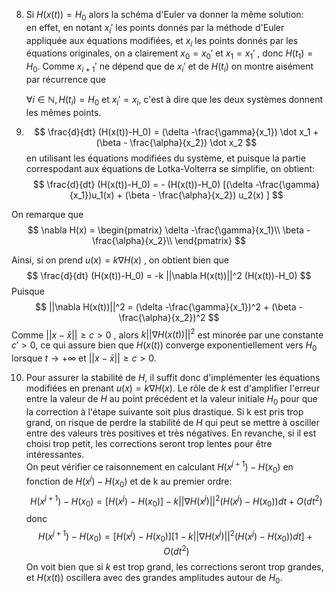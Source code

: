 8) Si $H(x(t)) = H_0$ alors la schéma d'Euler va donner la même solution:  
   en effet, en notant $x_i'$ les points donnés par la méthode d'Euler appliquée aux équations modifiées, et $x_i$ les points donnés par les équations originales, on a clairement $x_0 =x_0'$ et $x_1= x_1'$ , donc $H(t_1)=H_0$. Comme $x_{i+1}'$ ne dépend que de $x_i'$ et de $H(t_i)$ on montre aisément par récurrence que 
     
    $\forall i \in \mathbb{N}, H(t_i) = H_0$ et $x_i'=x_i$, c'est à dire que les deux systèmes donnent les mêmes points.
   
9)  $$
    \frac{d}{dt} (H(x(t))-H_0) = (\delta -\frac{\gamma}{x_1}) \dot x_1 + (\beta - \frac{\alpha}{x_2}) \dot x_2
$$
en utilisant les équations modifiées du système, et puisque la partie correspodant aux équations de Lotka-Volterra se simplifie, on obtient:
$$
\frac{d}{dt} (H(x(t))-H_0) = - (H(x(t))-H_0) [(\delta -\frac{\gamma}{x_1})u_1(x) + (\beta - \frac{\alpha}{x_2}) u_2(x) ]
$$

On remarque que 
$$
\nabla H(x) = \begin{pmatrix}
 \delta -\frac{\gamma}{x_1}\\
 \beta - \frac{\alpha}{x_2}\\ 
\end{pmatrix}
$$

Ainsi, si on prend $u(x) = k \nabla H(x)$ , on obtient bien que   
$$
\frac{d}{dt} (H(x(t))-H_0) = -k ||\nabla H(x(t))||^2 (H(x(t))-H_0)
$$
Puisque 
$$ ||\nabla H(x(t))||^2 = (\delta -\frac{\gamma}{x_1})^2 + (\beta - \frac{\alpha}{x_2})^2 
$$
Comme $||x - \bar x|| \ge c > 0$ , alors $k||\nabla H(x(t))||^2$ est minorée par une constante $c'>0$, ce qui assure bien que $H(x(t))$ converge exponentiellement vers $H_0$ lorsque $t \rightarrow +\infty$ et $||x - \bar x|| \ge c >0$.  

  
10) Pour assurer la stabilité de $H$, il suffit donc d'implémenter les équations modifiées en prenant $u(x) = k \nabla H(x)$. Le rôle de $k$ est d'amplifier l'erreur entre la valeur de $H$ au point précédent et la valeur initiale $H_0$ pour que la correction à l'étape suivante soit plus drastique. Si k est pris trop grand, on risque de perdre la stabilité de $H$ qui peut se mettre à osciller entre des valeurs très positives et très négatives. En revanche, si il est choisi trop petit, les corrections seront trop lentes pour être intéressantes.  
On peut vérifier ce raisonnement en calculant $H(x^{j+1})-H(x_0)$ en fonction de $H(x^{j})-H(x_0)$ et de k au premier ordre:
$$
H(x^{j+1})-H(x_0) = [ H(x^{j})-H(x_0) ] - k||\nabla H(x^j)||^2 (H(x^{j})-H(x_0)) dt + O(dt^2)
$$
donc
$$
H(x^{j+1})-H(x_0) = [ H(x^{j})-H(x_0) ][1 - k||\nabla H(x^j)||^2 (H(x^{j})-H(x_0)) dt ] + O(dt^2)
$$
On voit bien que si $k$ est trop grand, les corrections seront trop grandes, et $H(x(t))$ oscillera avec des grandes amplitudes autour de $H_0$. 